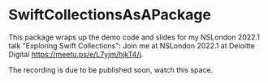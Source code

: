 # SwiftCollectionsAsAPackage

This package wraps up the demo code and slides for my NSLondon 2022.1 talk "Exploring Swift Collections": Join me at NSLondon 2022.1 at Deloitte Digital https://meetu.ps/e/L7yjm/hjkT4/i.

The recording is due to be published soon, watch this space.
